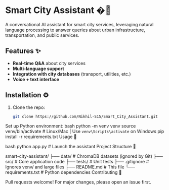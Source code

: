 
# Smart City Assistant �🌆

A conversational AI assistant for smart city services, leveraging natural language processing to answer queries about urban infrastructure, transportation, and public services.

## Features ✨
- **Real-time Q&A** about city services
- **Multi-language support** 
- **Integration with city databases** (transport, utilities, etc.)
- **Voice + text interface**

## Installation ⚙️
1. Clone the repo:
   ```bash
   git clone https://github.com/Nikhil-S15/Smart_City_Assistant.git
Set up Python environment:
bash
python -m venv venv
source venv/bin/activate  # Linux/Mac | Use `venv\Scripts\activate` on Windows
pip install -r requirements.txt
Usage 🚀

bash
python app.py  # Launch the assistant
Project Structure 📁

smart-city-assistant/
├── data/               # ChromaDB datasets (ignored by Git)
├── src/                # Core application code
├── tests/              # Unit tests
├── .gitignore          # Ignores venv/ and large files
├── README.md           # This file
└── requirements.txt    # Python dependencies
Contributing 🤝

Pull requests welcome! For major changes, please open an issue first.
